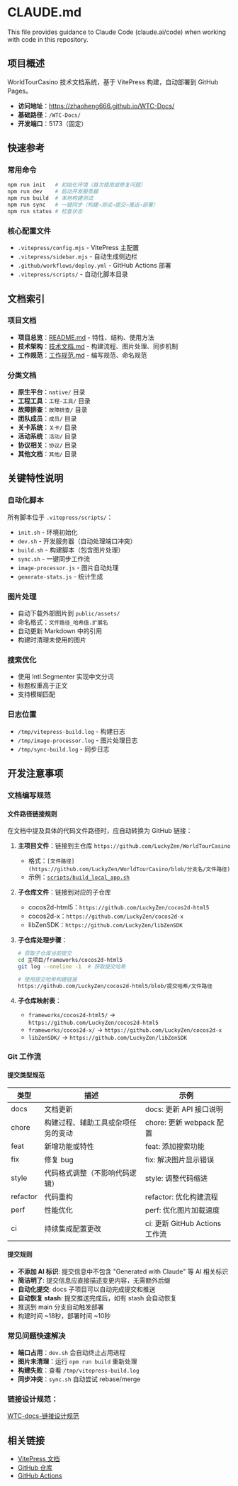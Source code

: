 # CLAUDE.md

This file provides guidance to Claude Code (claude.ai/code) when working with code in this repository.

## 项目概述

WorldTourCasino 技术文档系统，基于 VitePress 构建，自动部署到 GitHub Pages。

- **访问地址**：https://zhaoheng666.github.io/WTC-Docs/
- **基础路径**：`/WTC-Docs/`
- **开发端口**：5173（固定）

## 快速参考

### 常用命令

```bash
npm run init   # 初始化环境（首次使用或修复问题）
npm run dev    # 启动开发服务器
npm run build  # 本地构建测试
npm run sync   # 一键同步（构建→测试→提交→推送→部署）
npm run status # 检查状态
```

### 核心配置文件

- `.vitepress/config.mjs` - VitePress 主配置
- `.vitepress/sidebar.mjs` - 自动生成侧边栏
- `.github/workflows/deploy.yml` - GitHub Actions 部署
- `.vitepress/scripts/` - 自动化脚本目录

## 文档索引

### 项目文档

- **项目总览**：[README.md](./README.md) - 特性、结构、使用方法
- **技术架构**：[技术文档.md](./技术文档.md) - 构建流程、图片处理、同步机制
- **工作规范**：[工作规范.md](./工作规范.md) - 编写规范、命名规范

### 分类文档

- **原生平台**：`native/` 目录
- **工程工具**：`工程-工具/` 目录
- **故障排查**：`故障排查/` 目录
- **团队成员**：`成员/` 目录
- **关卡系统**：`关卡/` 目录
- **活动系统**：`活动/` 目录
- **协议相关**：`协议/` 目录
- **其他文档**：`其他/` 目录

## 关键特性说明

### 自动化脚本

所有脚本位于 `.vitepress/scripts/`：

- `init.sh` - 环境初始化
- `dev.sh` - 开发服务器（自动处理端口冲突）
- `build.sh` - 构建脚本（包含图片处理）
- `sync.sh` - 一键同步工作流
- `image-processor.js` - 图片自动处理
- `generate-stats.js` - 统计生成

### 图片处理

- 自动下载外部图片到 `public/assets/`
- 命名格式：`文件路径_哈希值.扩展名`
- 自动更新 Markdown 中的引用
- 构建时清理未使用的图片

### 搜索优化

- 使用 Intl.Segmenter 实现中文分词
- 标题权重高于正文
- 支持模糊匹配

### 日志位置

- `/tmp/vitepress-build.log` - 构建日志
- `/tmp/image-processor.log` - 图片处理日志
- `/tmp/sync-build.log` - 同步日志

## 开发注意事项

### 文档编写规范

#### 文件路径链接规则

在文档中提及具体的代码文件路径时，应自动转换为 GitHub 链接：

1. **主项目文件**：链接到主仓库 `https://github.com/LuckyZen/WorldTourCasino`

   - 格式：`[文件路径](https://github.com/LuckyZen/WorldTourCasino/blob/分支名/文件路径)`
   - 示例：[`scripts/build_local_app.sh`](https://github.com/LuckyZen/WorldTourCasino/blob/classic_vegas_cvs_v855/scripts/build_local_app.sh)
2. **子仓库文件**：链接到对应的子仓库

   - cocos2d-html5：`https://github.com/LuckyZen/cocos2d-html5`
   - cocos2d-x：`https://github.com/LuckyZen/cocos2d-x`
   - libZenSDK：`https://github.com/LuckyZen/libZenSDK`
3. **子仓库处理步骤**：

   ```bash
   # 获取子仓库当前提交
   cd 主项目/frameworks/cocos2d-html5
   git log --oneline -1  # 获取提交哈希

   # 使用提交哈希构建链接
   https://github.com/LuckyZen/cocos2d-html5/blob/提交哈希/文件路径
   ```
4. **子仓库映射表**：

   - `frameworks/cocos2d-html5/` → `https://github.com/LuckyZen/cocos2d-html5`
   - `frameworks/cocos2d-x/` → `https://github.com/LuckyZen/cocos2d-x`
   - `libZenSDK/` → `https://github.com/LuckyZen/libZenSDK`

### Git 工作流

#### 提交类型规范

| 类型     | 描述                               | 示例                           |
| -------- | ---------------------------------- | ------------------------------ |
| docs     | 文档更新                           | docs: 更新 API 接口说明        |
| chore    | 构建过程、辅助工具或杂项任务的变动 | chore: 更新 webpack 配置       |
| feat     | 新增功能或特性                     | feat: 添加搜索功能             |
| fix      | 修复 bug                           | fix: 解决图片显示错误          |
| style    | 代码格式调整（不影响代码逻辑）     | style: 调整代码缩进            |
| refactor | 代码重构                           | refactor: 优化构建流程         |
| perf     | 性能优化                           | perf: 优化图片加载速度         |
| ci       | 持续集成配置更改                   | ci: 更新 GitHub Actions 工作流 |

#### 提交规则

- **不添加 AI 标识**: 提交信息中不包含 "Generated with Claude" 等 AI 相关标识
- **简洁明了**: 提交信息应直接描述变更内容，无需额外后缀
- **自动化提交**: docs 子项目可以自动完成提交和推送
- **自动恢复 stash**: 提交推送完成后，如有 stash 会自动恢复
- 推送到 main 分支自动触发部署
- 构建时间 ~18秒，部署时间 ~10秒

### 常见问题快速解决

- **端口占用**：`dev.sh` 会自动终止占用进程
- **图片未清理**：运行 `npm run build` 重新处理
- **构建失败**：查看 `/tmp/vitepress-build.log`
- **同步冲突**：`sync.sh` 自动尝试 rebase/merge

### 链接设计规范：

[WTC-docs-链接设计规范](./工程-工具/WTC-docs链接设计规范.md)

## 相关链接

- [VitePress 文档](https://vitepress.qzxdp.cn/)
- [GitHub 仓库](https://github.com/zhaoheng666/WTC-Docs)
- [GitHub Actions](https://github.com/zhaoheng666/WTC-Docs/actions)
